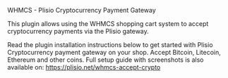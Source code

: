 WHMCS - Plisio Cryptocurrency Payment Gateway

This plugin allows using the WHMCS shopping cart system to accept cryptocurrency payments via the Plisio gateway.

Read the plugin installation instructions below to get started with Plisio Cryptocurrency payment gateway on your shop. Accept Bitcoin, Litecoin, Ethereum and other coins. Full setup guide with screenshots is also available on: https://plisio.net/whmcs-accept-crypto